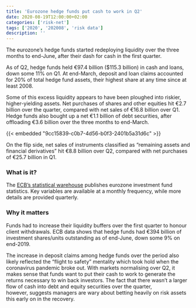 ```yaml
---
title: 'Eurozone hedge funds put cash to work in Q2'
date: 2020-08-19T12:00:00+02:00
categories: ['risk-net']
tags: ['2020', '202008', 'risk data']
description: ''
---
```


The eurozone’s hedge funds started redeploying liquidity over the three months to end-June, after their dash for cash in the first quarter.

As of Q2, hedge funds held €97.4 billion ($115.3 billion) in cash and loans, down some 11% on Q1. At end-March, deposit and loan claims accounted for 20% of total hedge fund assets, their highest share at any time since at least 2008.

Some of this excess liquidity appears to have been ploughed into riskier, higher-yielding assets. Net purchases of shares and other equities hit €2.7 billion over the quarter, compared with net sales of €16.8 billion over Q1. Hedge funds also bought up a net €1.1 billion of debt securities, after offloading €3.6 billion over the three months to end-March.

{{< embedded "9cc15839-c0b7-4d56-b0f3-2401b5a31d6c" >}}

On the flip side, net sales of instruments classified as “remaining assets and financial derivatives” hit €8.8 billion over Q2, compared with net purchases of €25.7 billion in Q1.

### What is it? 

The [ECB’s statistical warehouse](http://sdw.ecb.europa.eu/home.do) publishes eurozone investment fund statistics. Key variables are available at a monthly frequency, while more details are provided quarterly.

### Why it matters

Funds had to increase their liquidity buffers over the first quarter to honour client withdrawals. ECB data shows that hedge funds had €394 billion of investment shares/units outstanding as of end-June, down some 9% on end-2019.

The increase in deposit claims among hedge funds over the period also likely reflected the “flight to safety” mentality which took hold when the coronavirus pandemic broke out. With markets normalising over Q2, it makes sense that funds want to put their cash to work to generate the returns necessary to win back investors. The fact that there wasn’t a larger flow of cash into debt and equity securities over the quarter, however, suggests managers are wary about betting heavily on risk assets this early on in the recovery.

